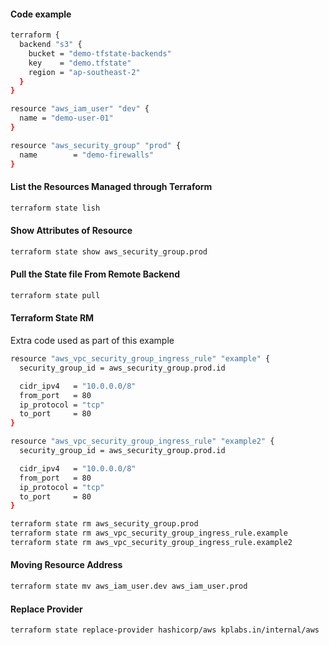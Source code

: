 #### Code example
```sh
terraform {
  backend "s3" {
    bucket = "demo-tfstate-backends"
    key    = "demo.tfstate"
    region = "ap-southeast-2"
  }
}

resource "aws_iam_user" "dev" {
  name = "demo-user-01"
}

resource "aws_security_group" "prod" {
  name        = "demo-firewalls"
}
```

#### List the Resources Managed through Terraform

```bash
terraform state lish
```

#### Show Attributes of Resource

```bash
terraform state show aws_security_group.prod
```

#### Pull the State file From Remote Backend

```sh
terraform state pull
```
#### Terraform State RM

Extra code used as part of this example

```sh
resource "aws_vpc_security_group_ingress_rule" "example" {
  security_group_id = aws_security_group.prod.id

  cidr_ipv4   = "10.0.0.0/8"
  from_port   = 80
  ip_protocol = "tcp"
  to_port     = 80
}

resource "aws_vpc_security_group_ingress_rule" "example2" {
  security_group_id = aws_security_group.prod.id

  cidr_ipv4   = "10.0.0.0/8"
  from_port   = 80
  ip_protocol = "tcp"
  to_port     = 80
}
```
```sh
terraform state rm aws_security_group.prod
terraform state rm aws_vpc_security_group_ingress_rule.example
terraform state rm aws_vpc_security_group_ingress_rule.example2
```

#### Moving Resource Address
```sh
terraform state mv aws_iam_user.dev aws_iam_user.prod
```

#### Replace Provider
```sh
terraform state replace-provider hashicorp/aws kplabs.in/internal/aws
```